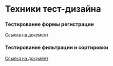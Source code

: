 # Техники тест-дизайна

### Тестирование формы регистрации
[Cсылка на документ](https://docs.google.com/spreadsheets/d/191i1o3xmLJetMW8xUorj7pa3bJQ_Dc8V0621mE8a4NA/edit?usp=drive_link)

### Тестирование фильтрации и сортировки
[Cсылка на документ](https://docs.google.com/spreadsheets/d/1iDp0TS8z_2D6PlzvSt1uwfoVHPwlBluypnS0S4NOG_Y/edit?usp=drive_link)
